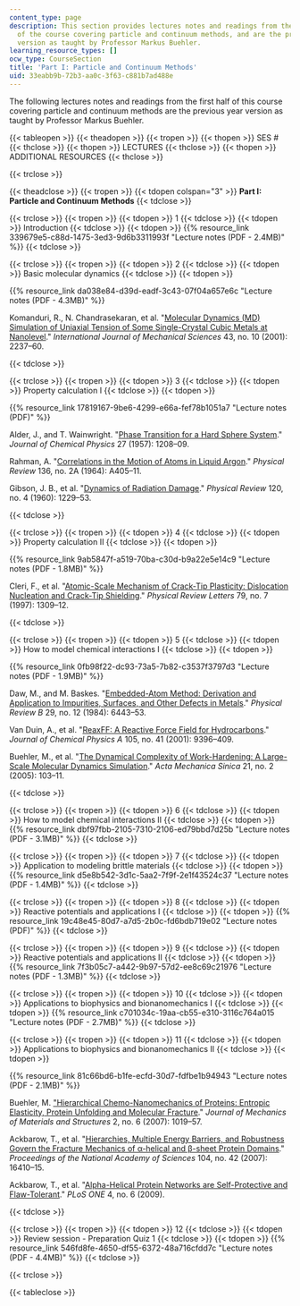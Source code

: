 ```yaml
---
content_type: page
description: This section provides lectures notes and readings from the first half
  of the course covering particle and continuum methods, and are the previous year
  version as taught by Professor Markus Buehler.
learning_resource_types: []
ocw_type: CourseSection
title: 'Part I: Particle and Continuum Methods'
uid: 33eabb9b-72b3-aa0c-3f63-c881b7ad488e
---
```


The following lectures notes and readings from the first half of this course covering particle and continuum methods are the previous year version as taught by Professor Markus Buehler.

{{< tableopen >}}
{{< theadopen >}}
{{< tropen >}}
{{< thopen >}}
SES #
{{< thclose >}}
{{< thopen >}}
LECTURES
{{< thclose >}}
{{< thopen >}}
ADDITIONAL RESOURCES
{{< thclose >}}

{{< trclose >}}

{{< theadclose >}}
{{< tropen >}}
{{< tdopen colspan="3" >}}
**Part I: Particle and Continuum Methods**
{{< tdclose >}}

{{< trclose >}}
{{< tropen >}}
{{< tdopen >}}
1
{{< tdclose >}}
{{< tdopen >}}
Introduction
{{< tdclose >}}
{{< tdopen >}}
{{% resource_link 339679e5-c88d-1475-3ed3-9d6b3311993f "Lecture notes (PDF - 2.4MB)" %}}
{{< tdclose >}}

{{< trclose >}}
{{< tropen >}}
{{< tdopen >}}
2
{{< tdclose >}}
{{< tdopen >}}
Basic molecular dynamics
{{< tdclose >}}
{{< tdopen >}}


{{% resource_link da038e84-d39d-eadf-3c43-07f04a657e6c "Lecture notes (PDF - 4.3MB)" %}}

Komanduri, R., N. Chandrasekaran, et al. "[Molecular Dynamics (MD) Simulation of Uniaxial Tension of Some Single-Crystal Cubic Metals at Nanolevel](http://dx.doi.org/10.1016/S0020-7403(01)00043-1)." _International Journal of Mechanical Sciences_ 43, no. 10 (2001): 2237–60.


{{< tdclose >}}

{{< trclose >}}
{{< tropen >}}
{{< tdopen >}}
3
{{< tdclose >}}
{{< tdopen >}}
Property calculation I
{{< tdclose >}}
{{< tdopen >}}


{{% resource_link 17819167-9be6-4299-e66a-fef78b1051a7 "Lecture notes (PDF)" %}}

Alder, J., and T. Wainwright. "[Phase Transition for a Hard Sphere System](http://dx.doi.org/10.1063/1.1743957)." _Journal of Chemical Physics_ 27 (1957): 1208–09.

Rahman, A. "[Correlations in the Motion of Atoms in Liquid Argon](http://dx.doi.org/10.1103/PhysRev.136.A405)." _Physical Review_ 136, no. 2A (1964): A405–11.

Gibson, J. B., et al. "[Dynamics of Radiation Damage](http://prola.aps.org/abstract/PR/v120/i4/p1229_1)." _Physical Review_ 120, no. 4 (1960): 1229–53.


{{< tdclose >}}

{{< trclose >}}
{{< tropen >}}
{{< tdopen >}}
4
{{< tdclose >}}
{{< tdopen >}}
Property calculation II
{{< tdclose >}}
{{< tdopen >}}


{{% resource_link 9ab5847f-a519-70ba-c30d-b9a22e5e14c9 "Lecture notes (PDF - 1.8MB)" %}}

Cleri, F., et al. "[Atomic-Scale Mechanism of Crack-Tip Plasticity: Dislocation Nucleation and Crack-Tip Shielding](http://dx.doi.org/10.1103/PhysRevLett.79.1309)." _Physical Review Letters_ 79, no. 7 (1997): 1309–12.


{{< tdclose >}}

{{< trclose >}}
{{< tropen >}}
{{< tdopen >}}
5
{{< tdclose >}}
{{< tdopen >}}
How to model chemical interactions I
{{< tdclose >}}
{{< tdopen >}}


{{% resource_link 0fb98f22-dc93-73a5-7b82-c3537f3797d3 "Lecture notes (PDF - 1.9MB)" %}}

Daw, M., and M. Baskes. "[Embedded-Atom Method: Derivation and Application to Impurities, Surfaces, and Other Defects in Metals](http://dx.doi.org/10.1103/PhysRevB.29.6443)." _Physical Review B_ 29, no. 12 (1984): 6443–53.

Van Duin, A., et al. "[ReaxFF: A Reactive Force Field for Hydrocarbons](http://dx.doi.org/10.1021/jp004368u)." _Journal of Chemical Physics A_ 105, no. 41 (2001): 9396–409.

Buehler, M., et al. "[The Dynamical Complexity of Work-Hardening: A Large-Scale Molecular Dynamics Simulation](http://dx.doi.org/10.1007/s10409-005-0019-9)." _Acta Mechanica Sinica_ 21, no. 2 (2005): 103–11.


{{< tdclose >}}

{{< trclose >}}
{{< tropen >}}
{{< tdopen >}}
6
{{< tdclose >}}
{{< tdopen >}}
How to model chemical interactions II
{{< tdclose >}}
{{< tdopen >}}
{{% resource_link dbf97fbb-2105-7310-2106-ed79bbd7d25b "Lecture notes (PDF - 3.1MB)" %}}
{{< tdclose >}}

{{< trclose >}}
{{< tropen >}}
{{< tdopen >}}
7
{{< tdclose >}}
{{< tdopen >}}
Application to modeling brittle materials
{{< tdclose >}}
{{< tdopen >}}
{{% resource_link d5e8b542-3d1c-5aa2-7f9f-2e1f43524c37 "Lecture notes (PDF - 1.4MB)" %}}
{{< tdclose >}}

{{< trclose >}}
{{< tropen >}}
{{< tdopen >}}
8
{{< tdclose >}}
{{< tdopen >}}
Reactive potentials and applications I
{{< tdclose >}}
{{< tdopen >}}
{{% resource_link 19c48e45-80d7-a7d5-2b0c-fd6bdb719e02 "Lecture notes (PDF)" %}}
{{< tdclose >}}

{{< trclose >}}
{{< tropen >}}
{{< tdopen >}}
9
{{< tdclose >}}
{{< tdopen >}}
Reactive potentials and applications II
{{< tdclose >}}
{{< tdopen >}}
{{% resource_link 7f3b05c7-a442-9b97-57d2-ee8c69c21976 "Lecture notes (PDF - 1.3MB)" %}}
{{< tdclose >}}

{{< trclose >}}
{{< tropen >}}
{{< tdopen >}}
10
{{< tdclose >}}
{{< tdopen >}}
Applications to biophysics and bionanomechanics I
{{< tdclose >}}
{{< tdopen >}}
{{% resource_link c701034c-19aa-cb55-e310-3116c764a015 "Lecture notes (PDF - 2.7MB)" %}}
{{< tdclose >}}

{{< trclose >}}
{{< tropen >}}
{{< tdopen >}}
11
{{< tdclose >}}
{{< tdopen >}}
Applications to biophysics and bionanomechanics II
{{< tdclose >}}
{{< tdopen >}}


{{% resource_link 81c66bd6-b1fe-ecfd-30d7-fdfbe1b94943 "Lecture notes (PDF - 2.1MB)" %}}

Buehler, M. ["Hierarchical Chemo-Nanomechanics of Proteins: Entropic Elasticity, Protein Unfolding and Molecular Fracture](http://dx.doi.org/10.2140/jomms.2007.2.1019)." _Journal of Mechanics of Materials and Structures_ 2, no. 6 (2007): 1019–57.

Ackbarow, T., et al. "[Hierarchies, Multiple Energy Barriers, and Robustness Govern the Fracture Mechanics of α-helical and β-sheet Protein Domains](http://dx.doi.org/10.1073/pnas.0705759104)." _Proceedings of the National Academy of Sciences_ 104, no. 42 (2007): 16410–15.

Ackbarow, T., et al. "[Alpha-Helical Protein Networks are Self-Protective and Flaw-Tolerant](http://dx.doi.org/10.1371/journal.pone.0006015)." _PLoS ONE_ 4, no. 6 (2009).


{{< tdclose >}}

{{< trclose >}}
{{< tropen >}}
{{< tdopen >}}
12
{{< tdclose >}}
{{< tdopen >}}
Review session - Preparation Quiz 1
{{< tdclose >}}
{{< tdopen >}}
{{% resource_link 546fd8fe-4650-df55-6372-48a716cfdd7c "Lecture notes (PDF - 4.4MB)" %}}
{{< tdclose >}}

{{< trclose >}}

{{< tableclose >}}